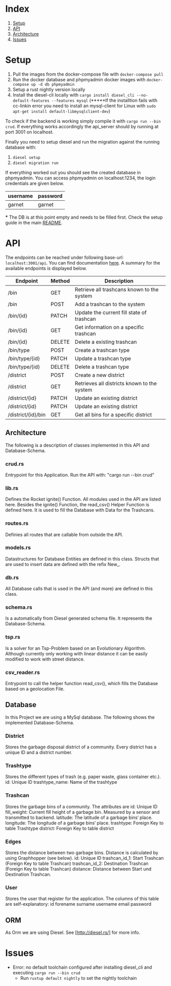 
# Index
1. [Setup](#Setup)
1. [API](#API)
2. [Architecture](#Architecture)
3. [Issues](#Issues)



# Setup


1. Pull the images from the docker-compose file with `docker-compose pull`
2. Run the docker database and phpmyadmin docker images with `docker-compose up -d db phpmyadmin`
3. Setup a rust nightly version locally
4. Install the diesel-cli locally with `cargo install diesel_cli --no-default-features --features mysql` (**\***If the installtion fails with cc-linkin error you need to install an mysql-client for Linux with `sudo apt-get install default-libmysqlclient-dev`)

To check if the backend is working simply compile it with `cargo run --bin crud`. If everything works accordingly the api_server should by running at port 3001 on localhost.

Finally you need to setup diesel and run the migration against the running database with:

1. `diesel setup`
2. `diesel migration run`

If everything worked out you should see the created database in phpmyadmin. You can access phpmyadmin on localhost:1234, the login credentials are given below.

| username | password
| ---   | ---
| garnet | garnet


**\*** The DB is at this point empty and needs to be filled first. Check the setup guide in the main [README](./../README.md#Map-setup).


# API

The endpoints can be reached under following base-url: `localhost:3001/api`. You can find documentation [here](https://exleonem.github.io/garnet/).
A summary for the available endpoints is displayed below.

| Endpoint              | Method    |  Description  
| ---                   | ---       |  ---          
| /bin          | GET       | Retrieve all trashcans known to the system 
| /bin          | POST      | Add a trashcan to the system 
| /bin/{id}          | PATCH      | Update the current fill state of trashcan 
| /bin/{id}     | GET       |  Get information on a specific trashcan
| /bin/{id}     | DELETE       |  Delete a existing trashcan
| /bin/type     | POST       |  Create a trashcan type
| /bin/type/{id}     | PATCH       |  Update a trashcan type
| /bin/type/{id}     | DELETE       |  Delete a trashcan type
| /district     | POST | Create a new district
| /district     | GET       | Retrieves all districts known to the system
| /district/{id} | PATCH  | Update an existing district
| /district/{id} | PATCH  | Update an existing district
| /district/{id}/bin | GET | Get all bins for a specific district


## Architecture

The following is a description of classes implemented in this API and Database-Schema.

### crud.rs

Entrypoint for this Application. Run the API with: "cargo run --bin crud"

### lib.rs
Defines the Rocket ignite() Function. All modules used in the API are listed here.
Besides the ignite() Function, the read_csv() Helper Function is defined here. It is used to fill the Database with Data for the Trashcans.

### routes.rs
Definies all routes that are callable from outside the API. 

### models.rs
Datastructures for Database Entities are defined in this class. Structs that are used to insert data are defined with the refix New_.

### db.rs
All Database calls that is used in the API (and more) are defined in this class.

### schema.rs
Is a automatically from Diesel generated schema file. It represents the Database-Schema.

### tsp.rs
Is a solver for an Tsp-Problem based on an Evolutionary Algorithm. Although currently only working with linear distance it can be easily modified to work with street distance.

### csv_reader.rs
Entrypoint to call the helper function read_csv(), which fills the Database based on a geolocation File.

## Database

In this Project we are using a MySql database. The following shows the implemented Database-Schema.

### District
Stores the garbage disposal district of a community. Every district has a unique ID and a district number.

### Trashtype
Stores the different types of trash (e.g. paper waste, glass container etc.).
id: Unique ID
trashtype_name: Name of the trashtype

### Trashcan
Stores the garbage bins of a community. The attributes are
id: Unique ID
fill_weight: Current fill height of a garbage bin. Measured by a sensor and transmitted to backend.
latitude: The latitude of a garbage bins‘ place.
longitude: The longitude of a garbage bins‘ place.
trashtype: Foreign Key to table Trashtype
district: Foreign Key to table district

### Edges
Stores the distance between two garbage bins. Distance is calculated by using Graphhopper (see below).
id: Unique ID
trashcan_id_1: Start Trashcan (Foreign Key to table Trashcan)
trashcan_id_2: Destination Trashcan (Foreign Key to table Trashcan)
distance: Distance between Start und Destination Trashcan.

### User
Stores the user that register for the application. The columns of this table are self-explanatory:
id
forename
surname
username
email
password


## ORM
As Orm we are using Diesel. See [http://diesel.rs/] for more info.



# Issues

- Error: no default toolchain configured after installing diesel_cli and executing `cargo run --bin crud`
    - Run `rustup default nightly` to set the nightly toolchain
